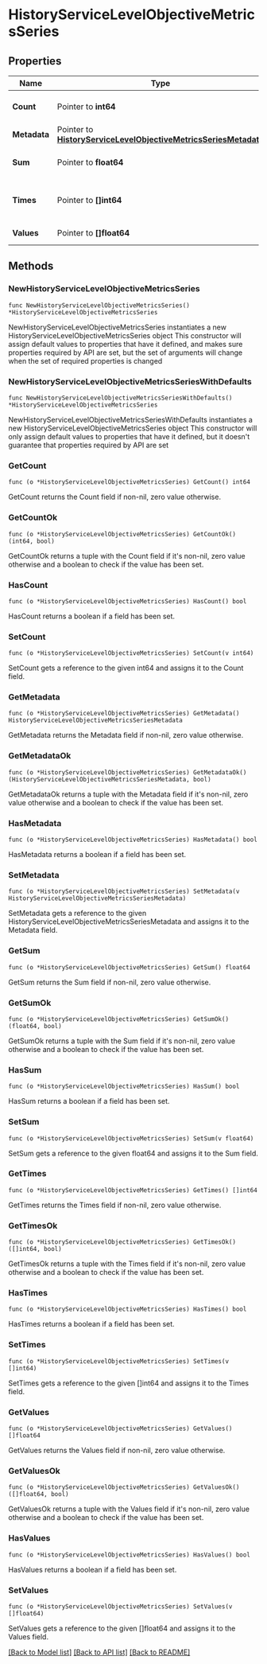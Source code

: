 # HistoryServiceLevelObjectiveMetricsSeries

## Properties

Name | Type | Description | Notes
------------ | ------------- | ------------- | -------------
**Count** | Pointer to **int64** | Count of submitted metrics | [optional] 
**Metadata** | Pointer to [**HistoryServiceLevelObjectiveMetricsSeriesMetadata**](HistoryServiceLevelObjectiveMetricsSeries_metadata.md) |  | [optional] 
**Sum** | Pointer to **float64** | Total Sum of the query | [optional] 
**Times** | Pointer to **[]int64** | The query timestamps in epoch seconds | [optional] 
**Values** | Pointer to **[]float64** | The query values | [optional] 

## Methods

### NewHistoryServiceLevelObjectiveMetricsSeries

`func NewHistoryServiceLevelObjectiveMetricsSeries() *HistoryServiceLevelObjectiveMetricsSeries`

NewHistoryServiceLevelObjectiveMetricsSeries instantiates a new HistoryServiceLevelObjectiveMetricsSeries object
This constructor will assign default values to properties that have it defined,
and makes sure properties required by API are set, but the set of arguments
will change when the set of required properties is changed

### NewHistoryServiceLevelObjectiveMetricsSeriesWithDefaults

`func NewHistoryServiceLevelObjectiveMetricsSeriesWithDefaults() *HistoryServiceLevelObjectiveMetricsSeries`

NewHistoryServiceLevelObjectiveMetricsSeriesWithDefaults instantiates a new HistoryServiceLevelObjectiveMetricsSeries object
This constructor will only assign default values to properties that have it defined,
but it doesn't guarantee that properties required by API are set

### GetCount

`func (o *HistoryServiceLevelObjectiveMetricsSeries) GetCount() int64`

GetCount returns the Count field if non-nil, zero value otherwise.

### GetCountOk

`func (o *HistoryServiceLevelObjectiveMetricsSeries) GetCountOk() (int64, bool)`

GetCountOk returns a tuple with the Count field if it's non-nil, zero value otherwise
and a boolean to check if the value has been set.

### HasCount

`func (o *HistoryServiceLevelObjectiveMetricsSeries) HasCount() bool`

HasCount returns a boolean if a field has been set.

### SetCount

`func (o *HistoryServiceLevelObjectiveMetricsSeries) SetCount(v int64)`

SetCount gets a reference to the given int64 and assigns it to the Count field.

### GetMetadata

`func (o *HistoryServiceLevelObjectiveMetricsSeries) GetMetadata() HistoryServiceLevelObjectiveMetricsSeriesMetadata`

GetMetadata returns the Metadata field if non-nil, zero value otherwise.

### GetMetadataOk

`func (o *HistoryServiceLevelObjectiveMetricsSeries) GetMetadataOk() (HistoryServiceLevelObjectiveMetricsSeriesMetadata, bool)`

GetMetadataOk returns a tuple with the Metadata field if it's non-nil, zero value otherwise
and a boolean to check if the value has been set.

### HasMetadata

`func (o *HistoryServiceLevelObjectiveMetricsSeries) HasMetadata() bool`

HasMetadata returns a boolean if a field has been set.

### SetMetadata

`func (o *HistoryServiceLevelObjectiveMetricsSeries) SetMetadata(v HistoryServiceLevelObjectiveMetricsSeriesMetadata)`

SetMetadata gets a reference to the given HistoryServiceLevelObjectiveMetricsSeriesMetadata and assigns it to the Metadata field.

### GetSum

`func (o *HistoryServiceLevelObjectiveMetricsSeries) GetSum() float64`

GetSum returns the Sum field if non-nil, zero value otherwise.

### GetSumOk

`func (o *HistoryServiceLevelObjectiveMetricsSeries) GetSumOk() (float64, bool)`

GetSumOk returns a tuple with the Sum field if it's non-nil, zero value otherwise
and a boolean to check if the value has been set.

### HasSum

`func (o *HistoryServiceLevelObjectiveMetricsSeries) HasSum() bool`

HasSum returns a boolean if a field has been set.

### SetSum

`func (o *HistoryServiceLevelObjectiveMetricsSeries) SetSum(v float64)`

SetSum gets a reference to the given float64 and assigns it to the Sum field.

### GetTimes

`func (o *HistoryServiceLevelObjectiveMetricsSeries) GetTimes() []int64`

GetTimes returns the Times field if non-nil, zero value otherwise.

### GetTimesOk

`func (o *HistoryServiceLevelObjectiveMetricsSeries) GetTimesOk() ([]int64, bool)`

GetTimesOk returns a tuple with the Times field if it's non-nil, zero value otherwise
and a boolean to check if the value has been set.

### HasTimes

`func (o *HistoryServiceLevelObjectiveMetricsSeries) HasTimes() bool`

HasTimes returns a boolean if a field has been set.

### SetTimes

`func (o *HistoryServiceLevelObjectiveMetricsSeries) SetTimes(v []int64)`

SetTimes gets a reference to the given []int64 and assigns it to the Times field.

### GetValues

`func (o *HistoryServiceLevelObjectiveMetricsSeries) GetValues() []float64`

GetValues returns the Values field if non-nil, zero value otherwise.

### GetValuesOk

`func (o *HistoryServiceLevelObjectiveMetricsSeries) GetValuesOk() ([]float64, bool)`

GetValuesOk returns a tuple with the Values field if it's non-nil, zero value otherwise
and a boolean to check if the value has been set.

### HasValues

`func (o *HistoryServiceLevelObjectiveMetricsSeries) HasValues() bool`

HasValues returns a boolean if a field has been set.

### SetValues

`func (o *HistoryServiceLevelObjectiveMetricsSeries) SetValues(v []float64)`

SetValues gets a reference to the given []float64 and assigns it to the Values field.


[[Back to Model list]](../README.md#documentation-for-models) [[Back to API list]](../README.md#documentation-for-api-endpoints) [[Back to README]](../README.md)


